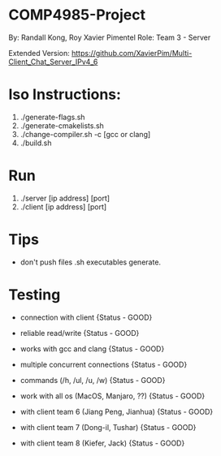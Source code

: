 # COMP4985-Project

By:   Randall Kong, Roy Xavier Pimentel
Role: Team 3 - Server

Extended Version: https://github.com/XavierPim/Multi-Client_Chat_Server_IPv4_6

# Iso Instructions:
1) ./generate-flags.sh
2) ./generate-cmakelists.sh
3) ./change-compiler.sh -c [gcc or clang]
4) ./build.sh


# Run
1) ./server [ip address] [port]
2) ./client [ip address] [port]

# Tips
- don't push files .sh executables generate.

# Testing
- connection with client                   {Status - GOOD}
- reliable read/write                      {Status - GOOD}
- works with gcc and clang                 {Status - GOOD}
- multiple concurrent connections          {Status - GOOD}
- commands (/h, /ul, /u, /w)               {Status - GOOD}
- work with all os (MacOS, Manjaro, ??)    {Status - GOOD}

- with client team 6 (Jiang Peng, Jianhua) {Status - GOOD}
- with client team 7 (Dong-il, Tushar)     {Status - GOOD}
- with client team 8 (Kiefer, Jack)        {Status - GOOD}

